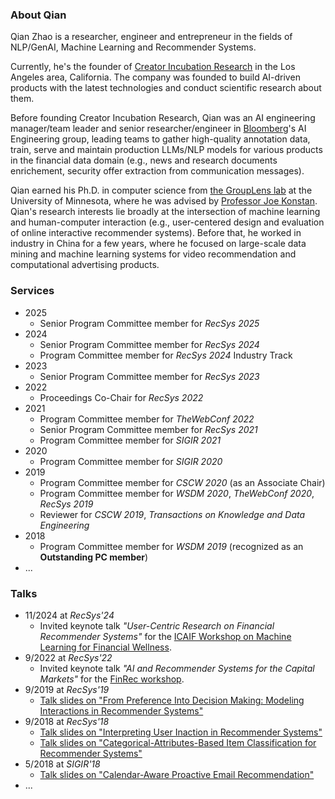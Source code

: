 
### About Qian

Qian Zhao is a researcher, engineer and entrepreneur in the fields of NLP/GenAI, Machine Learning and Recommender Systems.

Currently, he's the founder of [Creator Incubation Research](https://creatorincubationresearch.com/projects) in the Los Angeles area, California. The company was founded to build AI-driven products with the latest technologies and conduct scientific research about them. 

Before founding Creator Incubation Research, Qian was an AI engineering manager/team leader and senior researcher/engineer in [Bloomberg](https://www.bloomberg.com/professional/solution/bloomberg-terminal/)'s AI Engineering group, leading teams to gather high-quality annotation data, train, serve and maintain production LLMs/NLP models for various products in the financial data domain (e.g., news and research documents enrichement, security offer extraction from communication messages). 

Qian earned his Ph.D. in computer science from [the GroupLens lab](https://grouplens.org) at the University of Minnesota, where he was advised by [Professor Joe Konstan](http://konstan.umn.edu). Qian's research interests lie broadly at the intersection of machine learning and human-computer interaction (e.g., user-centered design and evaluation of online interactive recommender systems). Before that, he worked in industry in China for a few years, where he focused on large-scale data mining and machine learning systems for video recommendation and computational advertising products.

### Services

- 2025
    - Senior Program Committee member for _RecSys 2025_
- 2024
    - Senior Program Committee member for _RecSys 2024_
    - Program Committee member for _RecSys 2024_ Industry Track
- 2023
    - Senior Program Committee member for _RecSys 2023_
- 2022
    - Proceedings Co-Chair for _RecSys 2022_
- 2021
    - Program Committee member for _TheWebConf 2022_
    - Senior Program Committee member for _RecSys 2021_
    - Program Committee member for _SIGIR 2021_
- 2020
    - Program Committee member for _SIGIR 2020_
- 2019
    - Program Committee member for _CSCW 2020_ (as an Associate Chair)
    - Program Committee member for _WSDM 2020_, _TheWebConf 2020_, _RecSys 2019_
    - Reviewer for _CSCW 2019_, _Transactions on Knowledge and Data Engineering_
- 2018
    - Program Committee member for _WSDM 2019_ (recognized as an **Outstanding PC member**)
- ...

### Talks

- 11/2024 at _RecSys'24_
    - Invited keynote talk _"User-Centric Research on Financial Recommender Systems"_ for the [ICAIF Workshop on Machine Learning for Financial Wellness](https://sites.google.com/view/ml-for-financial-wellness/speakers).
- 9/2022 at _RecSys'22_
    - Invited keynote talk _"AI and Recommender Systems for the Capital Markets"_ for the [FinRec workshop](https://finrecsys.github.io/Program.html).
- 9/2019 at _RecSys'19_
    - [Talk slides on "From Preference Into Decision Making: Modeling Interactions in Recommender Systems"](slides/recsys19.pdf)
- 9/2018 at _RecSys'18_
    - [Talk slides on "Interpreting User Inaction in Recommender Systems"](slides/recsys18-a.pdf)
    - [Talk slides on "Categorical-Attributes-Based Item Classification for Recommender Systems"](slides/recsys18-b.pdf)
- 5/2018 at _SIGIR'18_
    - [Talk slides on "Calendar-Aware Proactive Email Recommendation"](slides/sigir18.pdf)
- ...
